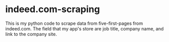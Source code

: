 # indeed.com-scraping
This is my python code to scrape data from five-first-pages from indeed.com. The field that my app's store are job title, company name, and link to the company site. 
